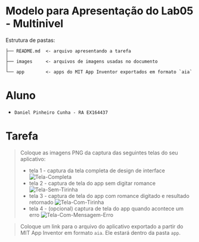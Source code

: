# Modelo para Apresentação do Lab05 - Multinivel
Estrutura de pastas:

~~~
├── README.md  <- arquivo apresentando a tarefa
│
├── images     <- arquivos de imagens usadas no documento
│
└── app        <- apps do MIT App Inventor exportados em formato `aia`
~~~

# Aluno
* `Daniel Pinheiro Cunha - RA EX164437`

# Tarefa

> Coloque as imagens PNG da captura das seguintes telas do seu aplicativo:
> * tela 1 - captura da tela completa de design de interface
> ![Tela-Completa](images/tela01.png)
> * tela 2 - captura de tela do app sem digitar romance
> ![Tela-Sem-Tirinha](images/tela02.jpeg)
> * tela 3 - captura de tela do app com romance digitado e resultado retornado
> ![Tela-Com-Tirinha](images/tela03.jpeg)
> * tela 4 - (opcional) captura de tela do app quando acontece um erro
> ![Tela-Com-Mensagem-Erro](images/tela04.jpeg)


> Coloque um link para o arquivo do aplicativo exportado a partir do MIT App Inventor em formato `aia`. Ele estará dentro da pasta `app`.

